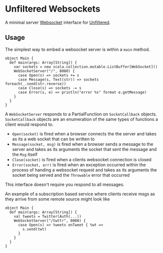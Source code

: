# Unfiltered Websockets

A minimal server [Websocket](http://en.wikipedia.org/wiki/WebSockets) interface for [Unfiltered](http://github.com/n8han/unfiltered#readme).

## Usage

The simplest way to embed a websocket server is within a `main` method.

    object Main {
      def main(args: Array[String]) {
        var sockets = new scala.collection.mutable.ListBuffer[WebSocket]()
        WebSocketServer("/", 8080) {
          case Open(s) => sockets += s
          case Message(s, Text(str)) => sockets foreach(_.send(str.reverse))
          case Close(s) => sockets -= s
          case Error(s, e) => println("error %s" format e.getMessage)
        }
      }
    }
    
A `WebSocketServer` responds to a PartialFunction on `SocketCallback` objects. `SocketCallback` objects are an 
enumeration of the same types of functions a client would respond to.

* `Open(socket)` is fired when a browser connects the the server and takes as its a web socket that can be written to
* `Message(socket, msg)` is fired when a browser sends a message to the server and takes as its arguments the socket that sent the message
 and the `Msg` itself
* `Close(socket)` is fired when a clients websocket connection is closed
* `Error(socket, err)` is fired when an exception occurred within the process of handing a websocket request and takes as its arguments the socket being served
 and the `Throwable` error that occurred 
 
This interface doesn't require you respond to all messages.

An example of a subscription based service where clients receive msgs as they arrive from some remote source might look like

    object Main {
      def main(args: Array[String]) {
        val tweets = Twitter(Auth(...))
        WebSocketServer("/twttr", 8080) {
          case Open(s) => tweets onTweet { twt =>
            s.send(twt)
          }
        }
      }
    }
